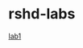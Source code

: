 # rshd-labs

[lab1](https://docs.google.com/document/d/1Nhv_2-iSRv0XaIpC1bHg9g6SJz1tYWvsoyDIwlxvivE/edit?usp=sharing)
